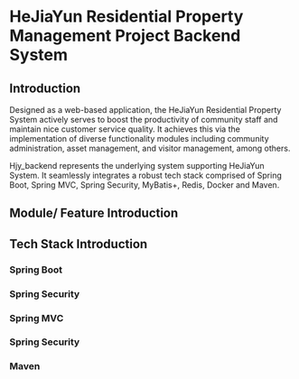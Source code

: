 # HeJiaYun Residential Property Management Project Backend System
## Introduction 
Designed as a web-based application, the HeJiaYun Residential Property System actively serves to boost the productivity of community staff and maintain nice customer service quality. It achieves this via the implementation of diverse functionality modules including community administration, asset management, and visitor management, among others.

Hjy_backend represents the underlying system supporting HeJiaYun System. It seamlessly integrates a robust tech stack comprised of Spring Boot, Spring MVC, Spring Security, MyBatis+, Redis, Docker and Maven.


## Module/ Feature Introduction


## Tech Stack Introduction

### Spring Boot

### Spring Security


### Spring MVC

### Spring Security

### Maven
